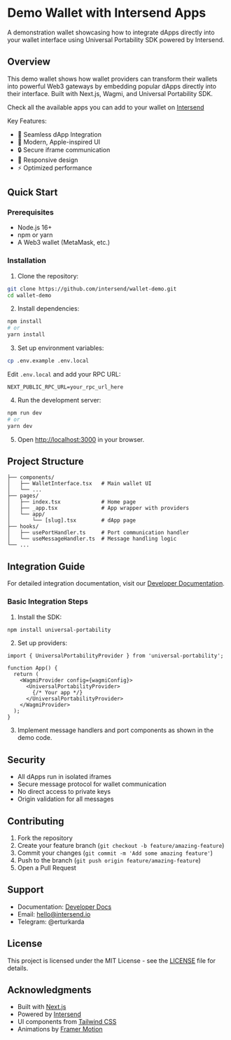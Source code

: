 # Demo Wallet with Intersend Apps

A demonstration wallet showcasing how to integrate dApps directly into your wallet interface using Universal Portability SDK powered by Intersend.

## Overview

This demo wallet shows how wallet providers can transform their wallets into powerful Web3 gateways by embedding popular dApps directly into their interface. Built with Next.js, Wagmi, and Universal Portability SDK.

Check all the available apps you can add to your wallet on [Intersend](https://app.intersend.io/apps)

Key Features:
- 🔌 Seamless dApp Integration
- 🎨 Modern, Apple-inspired UI
- 🔒 Secure iframe communication
- 📱 Responsive design
- ⚡ Optimized performance

## Quick Start

### Prerequisites

- Node.js 16+
- npm or yarn
- A Web3 wallet (MetaMask, etc.)

### Installation

1. Clone the repository:
```bash
git clone https://github.com/intersend/wallet-demo.git
cd wallet-demo
```

2. Install dependencies:
```bash
npm install
# or
yarn install
```

3. Set up environment variables:
```bash
cp .env.example .env.local
```
Edit `.env.local` and add your RPC URL:
```
NEXT_PUBLIC_RPC_URL=your_rpc_url_here
```

4. Run the development server:
```bash
npm run dev
# or
yarn dev
```

5. Open [http://localhost:3000](http://localhost:3000) in your browser.

## Project Structure

```
├── components/
│   ├── WalletInterface.tsx   # Main wallet UI
│   └── ...
├── pages/
│   ├── index.tsx             # Home page
│   ├── _app.tsx              # App wrapper with providers
│   └── app/
│       └── [slug].tsx        # dApp page
├── hooks/
│   ├── usePortHandler.ts     # Port communication handler
│   └── useMessageHandler.ts  # Message handling logic
└── ...
```

## Integration Guide

For detailed integration documentation, visit our [Developer Documentation](https://intersend.mintlify.app/overview-waas).

### Basic Integration Steps

1. Install the SDK:
```bash
npm install universal-portability
```

2. Set up providers:
```tsx
import { UniversalPortabilityProvider } from 'universal-portability';

function App() {
  return (
    <WagmiProvider config={wagmiConfig}>
      <UniversalPortabilityProvider>
        {/* Your app */}
      </UniversalPortabilityProvider>
    </WagmiProvider>
  );
}
```

3. Implement message handlers and port components as shown in the demo code.

## Security

- All dApps run in isolated iframes
- Secure message protocol for wallet communication
- No direct access to private keys
- Origin validation for all messages

## Contributing

1. Fork the repository
2. Create your feature branch (`git checkout -b feature/amazing-feature`)
3. Commit your changes (`git commit -m 'Add some amazing feature'`)
4. Push to the branch (`git push origin feature/amazing-feature`)
5. Open a Pull Request

## Support

- Documentation: [Developer Docs](https://intersend.mintlify.app/overview-waas)
- Email: hello@intersend.io
- Telegram: @erturkarda

## License

This project is licensed under the MIT License - see the [LICENSE](LICENSE) file for details.

## Acknowledgments

- Built with [Next.js](https://nextjs.org/)
- Powered by [Intersend](https://intersend.mintlify.app/overview-waas)
- UI components from [Tailwind CSS](https://tailwindcss.com/)
- Animations by [Framer Motion](https://www.framer.com/motion/)
